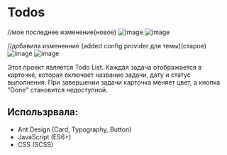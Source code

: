 # Todos

//мое последнее изменение(новое)
![image](https://github.com/user-attachments/assets/f8bbf0dc-27d8-4f67-a591-074b0295b258)
![image](https://github.com/user-attachments/assets/b757ff61-627d-4ff4-9aad-02e4adbe6ecd)

//добавила измененние (added config provider для темы)(cтарое)
![image](https://github.com/user-attachments/assets/41e8c1ec-9772-4c93-b9ed-7746da67fc7b)
![image](https://github.com/user-attachments/assets/8f6ae936-cd38-4dc8-84dd-582ee548b609)

Этот проект является Todo List. Каждая задача отображается в карточке, которая включает название задачи, дату и статус выполнения. При завершении задачи карточка меняет цвет, а кнопка "Done" становится недоступной.

## Использрвала:

- Ant Design (Card, Typography, Button)
- JavaScript (ES6+)
- CSS (SCSS)
